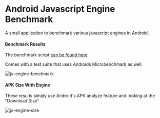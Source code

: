 # Android Javascript Engine Benchmark
A small application to benchmark various javascript engines in Android.

#### Benchmark Results
The benchmark script [can be found here](https://github.com/KevinBlock-GC/AndroidJavascriptEngineBenchmark/blob/main/app/src/main/java/com/example/jsengines/MainActivity.kt#L39)

Comes with a test suite that uses Androids Microbenchmark as well.

![js-engine-benchmark](https://github.com/KevinBlock-GC/AndroidJavascriptEngineBenchmark/assets/112961407/8c664078-7279-4dd3-bb1e-f388720a85f6)

#### APK Size With Engine
These results simply use Android's APK analyze feature and looking at the "Download Size"

![js-engine-size](https://github.com/KevinBlock-GC/AndroidJavascriptEngineBenchmark/assets/112961407/a003889e-4faa-41f0-8d47-af22f5da4582)
